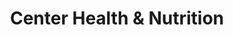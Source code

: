 ---
title: "Center Health & Nutrition"
url: /lynbrook/center-health-und-nutrition/
shop: Nahrungsergänzung
---